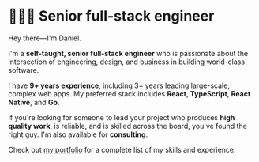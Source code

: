 # 👨🏻‍💻 Senior full-stack engineer

Hey there—I'm Daniel.

I'm a **self-taught, senior full-stack engineer** who is passionate about the intersection of engineering, design, and business in building world-class software.

I have **9+ years experience**, including 3+ years leading large-scale, complex web apps. My preferred stack includes **React**, **TypeScript**, **React Native**, and **Go**.

If you're looking for someone to lead your project who produces **high quality work**, is reliable, and is skilled across the board, you've found the right guy. I'm also available for **consulting**.

Check out [my portfolio](https://daniel.emeralde.me) for a complete list of my skills and experience.
